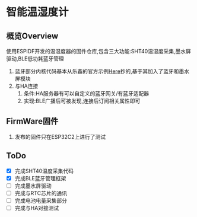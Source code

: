 # 智能温湿度计

## 概览Overview

使用ESPIDF开发的温湿度器的固件仓库,包含三大功能:SHT40温湿度采集,墨水屏驱动,BLE低功耗蓝牙管理

1. 蓝牙部分内核代码基本从乐鑫的官方示例[Here](https://docs.espressif.com/projects/esp-idf/zh_CN/latest/esp32/api-guides/ble/get-started/ble-introduction.html)抄的,基于其加入了蓝牙和墨水屏模块
2. 与HA连接
    1. 条件:HA服务器有可以自定义的蓝牙网关/有蓝牙适配器
    2. 实现:BLE广播后可被发现,连接后订阅相关属性即可

## FirmWare固件

1. 发布的固件只在ESP32C2上进行了测试

## ToDo

- [x] 完成SHT40温度采集代码
- [x] 完成BLE蓝牙管理框架
- [ ] 完成墨水屏驱动
- [ ] 完成与RTC芯片的通讯
- [ ] 完成电池电量采集部分
- [ ] 完成与HA对接测试
